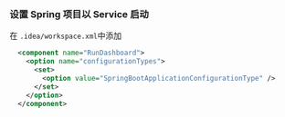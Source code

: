 ### 设置 Spring 项目以 Service 启动

在 `.idea/workspace.xml`中添加

```xml
  <component name="RunDashboard">
    <option name="configurationTypes">
      <set>
        <option value="SpringBootApplicationConfigurationType" />
      </set>
    </option>
  </component>
```

